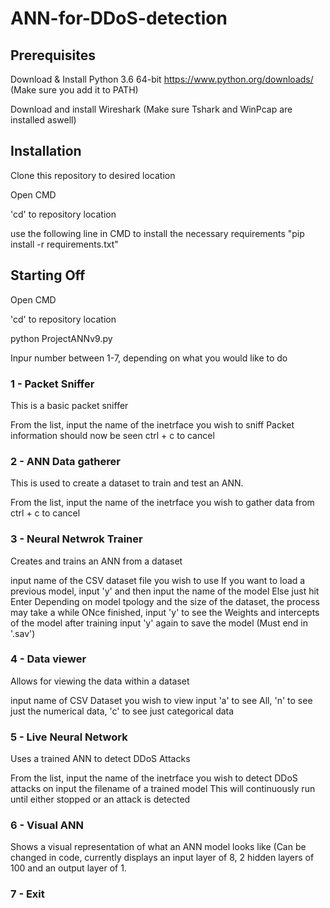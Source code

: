# ANN-for-DDoS-detection

## Prerequisites

Download & Install Python 3.6 64-bit https://www.python.org/downloads/ (Make sure you add it to PATH)

Download and install Wireshark (Make sure Tshark and WinPcap are installed aswell)

## Installation

Clone this repository to desired location

Open CMD

'cd' to repository location

use the following line in CMD to install the necessary requirements "pip install -r requirements.txt"

## Starting Off

Open CMD

'cd' to repository location

python ProjectANNv9.py

Inpur number between 1-7, depending on what you would like to do

### 1 - Packet Sniffer
This is a basic packet sniffer

From the list, input the name of the inetrface you wish to sniff
Packet information should now be seen
ctrl + c to cancel

### 2 - ANN Data gatherer
This is used to create a dataset to train and test an ANN.

From the list, input the name of the inetrface you wish to gather data from
ctrl + c to cancel

### 3 - Neural Netwrok Trainer
Creates and trains an ANN from a dataset

input name of the CSV dataset file you wish to use
If you want to load a previous model, input 'y' and then input the name of the model
Else just hit Enter
Depending on model tpology and the size of the dataset, the process may take a while
ONce finished, input 'y' to see the Weights and intercepts of the model after training
input 'y' again to save the model (Must end in '.sav') 

### 4 - Data viewer
Allows for viewing the data within a dataset

input name of CSV Dataset you wish to view
input 'a' to see All, 'n' to see just the numerical data, 'c' to see just categorical data

### 5 - Live Neural Network
Uses a trained ANN to detect DDoS Attacks

From the list, input the name of the inetrface you wish to detect DDoS attacks on
input the filename of a trained model
This will continuously run until either stopped or an attack is detected

### 6 - Visual ANN
Shows a visual representation of what an ANN model looks like (Can be changed in code, currently displays an input layer of 8, 2 hidden layers of 100 and an output layer of 1.

### 7 - Exit


